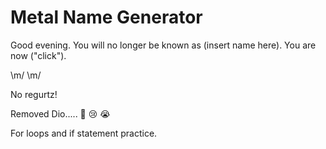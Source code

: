 # Metal Name Generator

Good evening.  You will no longer be known as (insert name here).  You are now ("click").  

\m/ \m/

No regurtz! 

Removed Dio.....  🥺 😢 😭

For loops and if statement practice. 